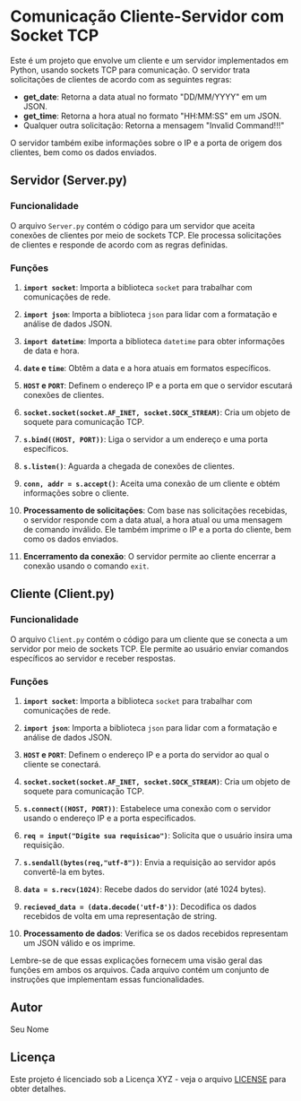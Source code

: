 # Comunicação Cliente-Servidor com Socket TCP

Este é um projeto que envolve um cliente e um servidor implementados em Python, usando sockets TCP para comunicação. O servidor trata solicitações de clientes de acordo com as seguintes regras:

- **get_date**: Retorna a data atual no formato "DD/MM/YYYY" em um JSON.
- **get_time**: Retorna a hora atual no formato "HH:MM:SS" em um JSON.
- Qualquer outra solicitação: Retorna a mensagem "Invalid Command!!!"

O servidor também exibe informações sobre o IP e a porta de origem dos clientes, bem como os dados enviados.

## Servidor (Server.py)

### Funcionalidade
O arquivo `Server.py` contém o código para um servidor que aceita conexões de clientes por meio de sockets TCP. Ele processa solicitações de clientes e responde de acordo com as regras definidas.

### Funções
1. **`import socket`**: Importa a biblioteca `socket` para trabalhar com comunicações de rede.

2. **`import json`**: Importa a biblioteca `json` para lidar com a formatação e análise de dados JSON.

3. **`import datetime`**: Importa a biblioteca `datetime` para obter informações de data e hora.

4. **`date` e `time`**: Obtêm a data e a hora atuais em formatos específicos.

5. **`HOST` e `PORT`**: Definem o endereço IP e a porta em que o servidor escutará conexões de clientes.

6. **`socket.socket(socket.AF_INET, socket.SOCK_STREAM)`**: Cria um objeto de soquete para comunicação TCP.

7. **`s.bind((HOST, PORT))`**: Liga o servidor a um endereço e uma porta específicos.

8. **`s.listen()`**: Aguarda a chegada de conexões de clientes.

9. **`conn, addr = s.accept()`**: Aceita uma conexão de um cliente e obtém informações sobre o cliente.

10. **Processamento de solicitações**: Com base nas solicitações recebidas, o servidor responde com a data atual, a hora atual ou uma mensagem de comando inválido. Ele também imprime o IP e a porta do cliente, bem como os dados enviados.

11. **Encerramento da conexão**: O servidor permite ao cliente encerrar a conexão usando o comando `exit`.

## Cliente (Client.py)

### Funcionalidade
O arquivo `Client.py` contém o código para um cliente que se conecta a um servidor por meio de sockets TCP. Ele permite ao usuário enviar comandos específicos ao servidor e receber respostas.

### Funções
1. **`import socket`**: Importa a biblioteca `socket` para trabalhar com comunicações de rede.

2. **`import json`**: Importa a biblioteca `json` para lidar com a formatação e análise de dados JSON.

3. **`HOST` e `PORT`**: Definem o endereço IP e a porta do servidor ao qual o cliente se conectará.

4. **`socket.socket(socket.AF_INET, socket.SOCK_STREAM)`**: Cria um objeto de soquete para comunicação TCP.

5. **`s.connect((HOST, PORT))`**: Estabelece uma conexão com o servidor usando o endereço IP e a porta especificados.

6. **`req = input("Digite sua requisicao")`**: Solicita que o usuário insira uma requisição.

7. **`s.sendall(bytes(req,"utf-8"))`**: Envia a requisição ao servidor após convertê-la em bytes.

8. **`data = s.recv(1024)`**: Recebe dados do servidor (até 1024 bytes).

9. **`recieved_data = (data.decode('utf-8'))`**: Decodifica os dados recebidos de volta em uma representação de string.

10. **Processamento de dados**: Verifica se os dados recebidos representam um JSON válido e os imprime.

Lembre-se de que essas explicações fornecem uma visão geral das funções em ambos os arquivos. Cada arquivo contém um conjunto de instruções que implementam essas funcionalidades.

## Autor

Seu Nome

## Licença

Este projeto é licenciado sob a Licença XYZ - veja o arquivo [LICENSE](LICENSE) para obter detalhes.
